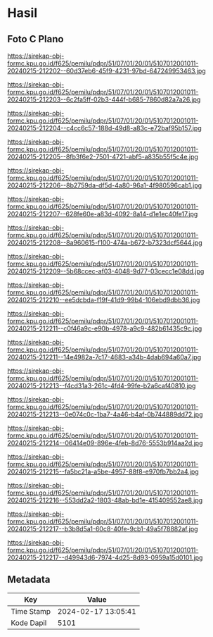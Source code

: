 # Hasil

## Foto C Plano

https://sirekap-obj-formc.kpu.go.id/f625/pemilu/pdpr/51/07/01/20/01/5107012001011-20240215-212202--60d37eb6-45f9-4231-97bd-647249953463.jpg

https://sirekap-obj-formc.kpu.go.id/f625/pemilu/pdpr/51/07/01/20/01/5107012001011-20240215-212203--6c2fa5ff-02b3-444f-b685-7860d82a7a26.jpg

https://sirekap-obj-formc.kpu.go.id/f625/pemilu/pdpr/51/07/01/20/01/5107012001011-20240215-212204--c4cc6c57-188d-49d8-a83c-e72baf95b157.jpg

https://sirekap-obj-formc.kpu.go.id/f625/pemilu/pdpr/51/07/01/20/01/5107012001011-20240215-212205--8fb3f6e2-7501-4721-abf5-a835b55f5c4e.jpg

https://sirekap-obj-formc.kpu.go.id/f625/pemilu/pdpr/51/07/01/20/01/5107012001011-20240215-212206--8b2759da-df5d-4a80-96a1-4f980596cab1.jpg

https://sirekap-obj-formc.kpu.go.id/f625/pemilu/pdpr/51/07/01/20/01/5107012001011-20240215-212207--628fe60e-a83d-4092-8a14-d1e1ec40fe17.jpg

https://sirekap-obj-formc.kpu.go.id/f625/pemilu/pdpr/51/07/01/20/01/5107012001011-20240215-212208--8a960615-f100-474a-b672-b7323dcf5644.jpg

https://sirekap-obj-formc.kpu.go.id/f625/pemilu/pdpr/51/07/01/20/01/5107012001011-20240215-212209--5b68ccec-af03-4048-9d77-03cecc1e08dd.jpg

https://sirekap-obj-formc.kpu.go.id/f625/pemilu/pdpr/51/07/01/20/01/5107012001011-20240215-212210--ee5dcbda-f19f-41d9-99b4-106ebd9dbb36.jpg

https://sirekap-obj-formc.kpu.go.id/f625/pemilu/pdpr/51/07/01/20/01/5107012001011-20240215-212211--c0f46a9c-e90b-4978-a9c9-482b61435c9c.jpg

https://sirekap-obj-formc.kpu.go.id/f625/pemilu/pdpr/51/07/01/20/01/5107012001011-20240215-212211--14e4982a-7c17-4683-a34b-4dab694a60a7.jpg

https://sirekap-obj-formc.kpu.go.id/f625/pemilu/pdpr/51/07/01/20/01/5107012001011-20240215-212213--f4cd31a3-261c-4fd4-99fe-b2a6caf40810.jpg

https://sirekap-obj-formc.kpu.go.id/f625/pemilu/pdpr/51/07/01/20/01/5107012001011-20240215-212213--0e074c0c-1ba7-4a46-b4af-0b744889dd72.jpg

https://sirekap-obj-formc.kpu.go.id/f625/pemilu/pdpr/51/07/01/20/01/5107012001011-20240215-212214--06414e09-896e-4feb-8d76-5553b914aa2d.jpg

https://sirekap-obj-formc.kpu.go.id/f625/pemilu/pdpr/51/07/01/20/01/5107012001011-20240215-212215--fa5bc21a-a5be-4957-88f8-e970fb7bb2a4.jpg

https://sirekap-obj-formc.kpu.go.id/f625/pemilu/pdpr/51/07/01/20/01/5107012001011-20240215-212216--553dd2a2-1803-48ab-bd1e-415409552ae8.jpg

https://sirekap-obj-formc.kpu.go.id/f625/pemilu/pdpr/51/07/01/20/01/5107012001011-20240215-212217--b3b8d5a1-60c8-40fe-9cb1-49a5f78882af.jpg

https://sirekap-obj-formc.kpu.go.id/f625/pemilu/pdpr/51/07/01/20/01/5107012001011-20240215-212217--d49943d6-7974-4d25-8d93-0959a15d0101.jpg


## Metadata

| Key        | Value               |
| ---------- | ------------------- |
| Time Stamp | 2024-02-17 13:05:41 |
| Kode Dapil | 5101                |



